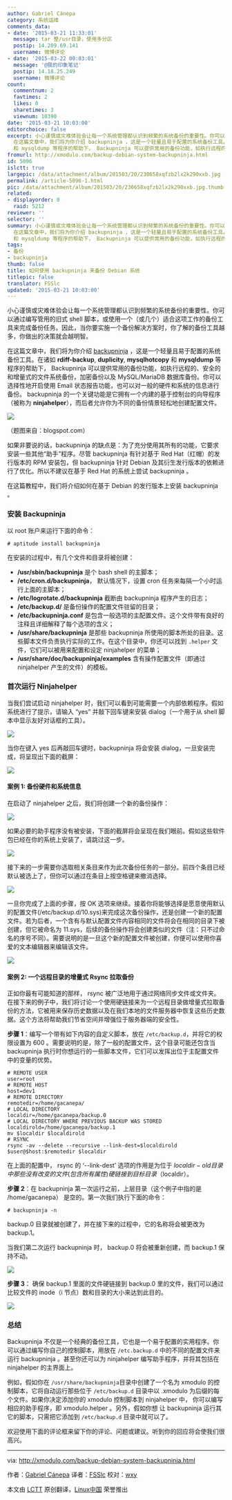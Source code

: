 ```yaml
---
author: Gabriel Cánepa
category: 系统运维
comments_data:
- date: '2015-03-21 11:33:01'
  message: tar 整/usr目录，使用多分区
  postip: 14.209.69.141
  username: 微博评论
- date: '2015-03-22 00:03:01'
  message: '@我的印象笔记'
  postip: 14.18.25.249
  username: 微博评论
count:
  commentnum: 2
  favtimes: 2
  likes: 0
  sharetimes: 3
  viewnum: 10390
date: '2015-03-21 10:03:00'
editorchoice: false
excerpt: 小心谨慎或灾难体验会让每一个系统管理都认识到频繁的系统备份的重要性。你可以通过编写管用的旧式 shell 脚本，或使用一个（或几个）适合这项工作的备份工具来完成备份任务。因此，当你要实施一个备份解决方案时，你了解的备份工具越多，你做出的决策就会越明智。
  在这篇文章中，我们将为你介绍 backupninja ，这是一个轻量且易于配置的系统备份工具。在诸如 rdiff-backup, duplicity, mysqlhotcopy
  和 mysqldump 等程序的帮助下， Backupninja 可以提供常用的备份功能，如执行远程的、安全的和增量式的文件系统备份，加密备份以及 MySQL
fromurl: http://xmodulo.com/backup-debian-system-backupninja.html
id: 5096
islctt: true
largepic: /data/attachment/album/201503/20/230658xqfzb2lx2k290xxb.jpg
permalink: /article-5096-1.html
pic: /data/attachment/album/201503/20/230658xqfzb2lx2k290xxb.jpg.thumb.jpg
related:
- displayorder: 0
  raid: 5212
reviewer: ''
selector: ''
summary: 小心谨慎或灾难体验会让每一个系统管理都认识到频繁的系统备份的重要性。你可以通过编写管用的旧式 shell 脚本，或使用一个（或几个）适合这项工作的备份工具来完成备份任务。因此，当你要实施一个备份解决方案时，你了解的备份工具越多，你做出的决策就会越明智。
  在这篇文章中，我们将为你介绍 backupninja ，这是一个轻量且易于配置的系统备份工具。在诸如 rdiff-backup, duplicity, mysqlhotcopy
  和 mysqldump 等程序的帮助下， Backupninja 可以提供常用的备份功能，如执行远程的、安全的和增量式的文件系统备份，加密备份以及 MySQL
tags:
- 备份
- backupninja
thumb: false
title: 如何使用 backupninja 来备份 Debian 系统
titlepic: false
translator: FSSlc
updated: '2015-03-21 10:03:00'
---
```


小心谨慎或灾难体验会让每一个系统管理都认识到频繁的系统备份的重要性。你可以通过编写管用的旧式 shell 脚本，或使用一个（或几个）适合这项工作的备份工具来完成备份任务。因此，当你要实施一个备份解决方案时，你了解的备份工具越多，你做出的决策就会越明智。


在这篇文章中，我们将为你介绍 [backupninja](https://labs.riseup.net/code/projects/backupninja) ，这是一个轻量且易于配置的系统备份工具。在诸如 **rdiff-backup**, **duplicity**, **mysqlhotcopy** 和 **mysqldump** 等程序的帮助下， Backupninja 可以提供常用的备份功能，如执行远程的、安全的和增量式的文件系统备份，加密备份以及 MySQL/MariaDB 数据库备份。你可以选择性地开启使用 Email 状态报告功能，也可以对一般的硬件和系统的信息进行备份。 backupninja 的一个关键功能是它拥有一个内建的基于控制台的向导程序（被称为 **ninjahelper**），而后者允许你为不同的备份情景轻松地创建配置文件。


![](/data/attachment/album/201503/20/230658xqfzb2lx2k290xxb.jpg)


（题图来自：blogspot.com）


如果非要说的话，backupninja 的缺点是：为了充分使用其所有的功能，它要求安装一些其他“助手”程序。尽管 backupninja 有针对基于 Red Hat（红帽）的发行版本的 RPM 安装包，但 backupninja 针对 Debian 及其衍生发行版本的依赖进行了优化。所以不建议在基于 Red Hat 的系统上尝试 backupninja 。


在这篇教程中，我们将介绍如何在基于 Debian 的发行版本上安装 backupninja 。


### 安装 Backupninja


以 root 账户来运行下面的命令：



```
# aptitude install backupninja 

```

在安装的过程中，有几个文件和目录将被创建：


* **/usr/sbin/backupninja** 是个 bash shell 的主脚本；
* **/etc/cron.d/backupninja**， 默认情况下，设置 cron 任务来每隔一个小时运行上面的主脚本；
* **/etc/logrotate.d/backupninja** 截断由 backupninja 程序产生的日志；
* **/etc/backup.d/** 是备份操作的配置文件驻留的目录；
* **/etc/backupninja.conf** 是包含一般选项的主配置文件。这个文件带有良好的注释且详细解释了每个选项的含义；
* **/usr/share/backupninja** 是那些 backupninja 所使用的脚本所处的目录。这些脚本文件负责执行实际的工作。在这个目录中，你还可以找到 `.helper` 文件，它们可以被用来配置和设定 ninjahelper 的菜单；
* **/usr/share/doc/backupninja/examples** 含有操作配置文件（即通过 ninjahelper 产生的文件）的模板。


### 首次运行 Ninjahelper


当我们尝试启动 ninjahelper 时，我们可以看到可能需要一个内部依赖程序。假如系统进行了提示，请输入 “yes” 并敲下回车键来安装 dialog（一个用于从 shell 脚本中显示友好对话框的工具）。


![](/data/attachment/album/201503/20/230751omw0yr1j18t9a1y4.jpg)


当你在键入 yes 后再敲回车键时，backupninja 将会安装 dialog，一旦安装完成，将呈现出下面的截屏：


![](/data/attachment/album/201503/20/230757hfyefp4ee5s44e4b.jpg)


#### 案例 1: 备份硬件和系统信息


在启动了 ninjahelper 之后，我们将创建一个新的备份操作：


![](/data/attachment/album/201503/20/230804jtfqoq33lmtqt3mu.jpg)


如果必要的助手程序没有被安装，下面的截屏将会呈现在我们眼前。假如这些软件包已经在你的系统上安装了，请跳过这一步。


![](/data/attachment/album/201503/20/230808jz541iix51w8ewd5.jpg)


接下来的一步需要你选取相关条目来作为此次备份任务的一部分。前四个条目已经默认被选上了，但你可以通过在条目上按空格键来撤消选择。


![](/data/attachment/album/201503/20/230813do1yjakekfe3e93e.jpg)


一旦你完成了上面的步骤，按 OK 选项来继续。接着你将能够选择是愿意使用默认的配置文件(/etc/backup.d/10.sys)来完成这次备份操作，还是创建一个新的配置文件。若为后者，一个含有与默认配置文件内容相同的文件将会在相同的目录下被创建，但它被命名为 11.sys，后续的备份操作将会创建类似的文件（注：只不过命名的序号不同）。需要说明的是一旦这个新的配置文件被创建，你便可以使用你喜爱的文本编辑器来编辑该文件。


![](/data/attachment/album/201503/20/230814raukkmqtg2qpcham.png)


#### 案例 2: 一个远程目录的增量式 Rsync 拉取备份


正如你最有可能知道的那样， rsync 被广泛地用于通过网络同步文件或文件夹。在接下来的例子中，我们将讨论一个使用硬链接来为一个远程目录做增量式拉取备份的方法，它被用来保存历史数据以及在我们本地的文件服务器中恢复这些历史数据。这个方法将帮助我们节省空间并增强位于服务器端的安全性。


**步骤 1**：编写一个带有如下内容的自定义脚本，放在 `/etc/backup.d`，并将它的权限设置为 600 。需要说明的是，除了一般的配置文件，这个目录可能还包含当 backupninja 执行时你想运行的一些脚本文件，它们可以发挥出位于主配置文件中的变量的优势。



```
# REMOTE USER
user=root
# REMOTE HOST
host=dev1
# REMOTE DIRECTORY
remotedir=/home/gacanepa/
# LOCAL DIRECTORY
localdir=/home/gacanepa/backup.0
# LOCAL DIRECTORY WHERE PREVIOUS BACKUP WAS STORED
localdirold=/home/gacanepa/backup.1
mv $localdir $localdirold
# RSYNC
rsync -av --delete --recursive --link-dest=$localdirold $user@$host:$remotedir $localdir

```

在上面的配置中， rsync 的 ‘--link-dest’ 选项的作用是为位于 $localdir-old 目录中那些没有改变的文件(包含所有属性) 硬链接到目标目录（$localdir）。


**步骤 2**：在 backupninja 第一次运行之前，上层目录（这个例子中指的是 /home/gacanepa） 是空的。第一次我们执行下面的命令：



```
# backupninja -n 

```

backup.0 目录就被创建了，并在接下来的过程中，它的名称将会被更改为 backup.1。


当我们第二次运行 backupninja 时， backup.0 将会被重新创建，而 backup.1 保持不动。


![](/data/attachment/album/201503/20/230820w02yhv62pihlhhf7.jpg)


**步骤 3**： 确保 backup.1 里面的文件硬链接到 backup.0 里的文件，我们可以通过比较文件的 inode（i 节点）数和目录的大小来达到此目的。


![](/data/attachment/album/201503/20/230820sytt0ep1btbweei5.jpg)


### 总结


Backupninja 不仅是一个经典的备份工具，它也是一个易于配置的实用程序。你可以通过编写你自己的控制脚本，用放在 `/etc.backup.d` 中的不同的配置文件来运行 backupninja 。甚至你还可以为 ninjahelper 编写助手程序，并将其包括在 ninjahelper 的主界面上。


例如，假如你在 `/usr/share/backupninja`目录中创建了一个名为 xmodulo 的控制脚本，它将自动运行那些位于 `/etc/backup.d` 目录中以 .xmodulo 为后缀的每个文件。如果你决定添加你的 xmodulo 控制脚本到 ninjahelper 中， 你可以编写相应的助手程序，即 xmodulo.helper 。另外，假如你想 让 backupninja 运行其它的脚本，只需把它添加到 `/etc/backup.d` 目录中就可以了。


欢迎使用下面的评论框来留下你的评论、问题或建议。听到你的回应将会使我们很高兴。




---


via: <http://xmodulo.com/backup-debian-system-backupninja.html>


作者：[Gabriel Cánepa](http://xmodulo.com/author/gabriel) 译者：[FSSlc](https://github.com/FSSlc) 校对：[wxy](https://github.com/wxy)


本文由 [LCTT](https://github.com/LCTT/TranslateProject) 原创翻译，[Linux中国](http://linux.cn/) 荣誉推出